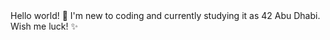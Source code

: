 <Allan>
   Hello world! 👋
   I'm new to coding and currently studying 
   it as 42 Abu Dhabi. Wish me luck! ✨
</Allan>

<!---
allan-jt/allan-jt is a ✨ special ✨ repository because its `README.md` (this file) appears on your GitHub profile.
You can click the Preview link to take a look at your changes.
--->
